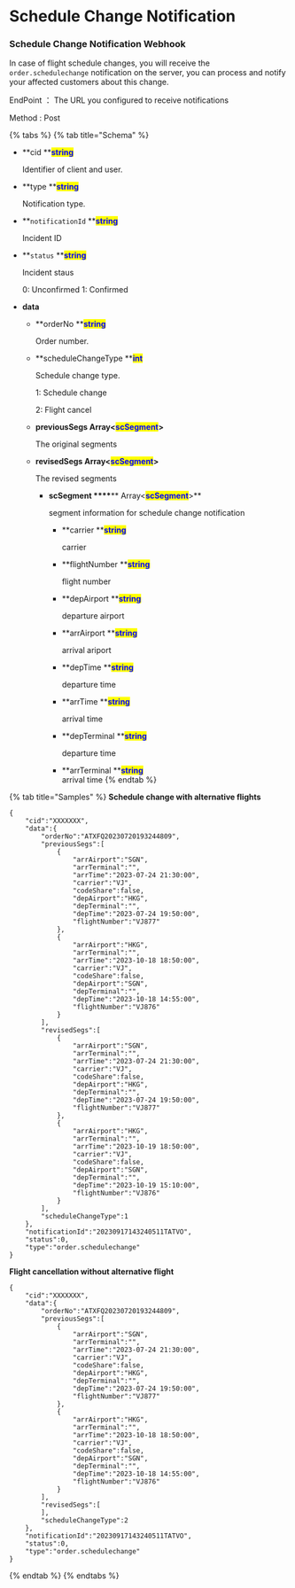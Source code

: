 # Schedule Change Notification

### Schedule Change Notification Webhook

In case of flight schedule changes, you will receive the `order.schedulechange` notification on the server, you can process and notify your affected customers about this change.

EndPoint ： The URL you configured to receive notifications

Method : Post

{% tabs %}
{% tab title="Schema" %}
*   **cid **<mark style="color:blue;">**string**</mark>

    Identifier of client and user.
*   **type **<mark style="color:blue;">**string**</mark>

    Notification type.
    
*   **`notificationId` **<mark style="color:blue;">**string**</mark>

      Incident ID
      
*   **`status` **<mark style="color:blue;">**string**</mark>

      Incident staus
      
      0: Unconfirmed
      1: Confirmed
* **data**
  *   **orderNo **<mark style="color:blue;">**string**</mark>

      Order number.
      
  *   **scheduleChangeType **<mark style="color:blue;">**int**</mark>

      Schedule change type.

      1: Schedule change

      2: Flight cancel
  *   **previousSegs Array<**<mark style="color:blue;">**scSegment**</mark>**>**

      The original segments
  *   **revisedSegs Array<**<mark style="color:blue;">**scSegment**</mark>**>**

      The revised segments

      *   **scSegment **<mark style="color:blue;">**\*\*\*\***</mark>** Array<**<mark style="color:blue;">**scSegment**</mark>**>**

          segment information for schedule change notification

          *   **carrier **<mark style="color:blue;">**string**</mark>

              carrier
          *   **flightNumber **<mark style="color:blue;">**string**</mark>

              flight number
          *   **depAirport **<mark style="color:blue;">**string**</mark>

              departure airport
          *   \*\*arrAirport \*\*<mark style="color:blue;">**string**</mark>

              arrival ariport
          *   \*\*depTime \*\*<mark style="color:blue;">**string**</mark>

              departure time
          *   \*\*arrTime \*\*<mark style="color:blue;">**string**</mark>

              arrival time
          *   \*\*depTerminal \*\*<mark style="color:blue;">**string**</mark>

              departure time
          * \*\*arrTerminal \*\*<mark style="color:blue;">**string**</mark>\
            arrival time
{% endtab %}

{% tab title="Samples" %}
**Schedule change with alternative flights**

```
{
    "cid":"XXXXXXX",
    "data":{
        "orderNo":"ATXFQ20230720193244809",
        "previousSegs":[
            {
                "arrAirport":"SGN",
                "arrTerminal":"",
                "arrTime":"2023-07-24 21:30:00",
                "carrier":"VJ",
                "codeShare":false,
                "depAirport":"HKG",
                "depTerminal":"",
                "depTime":"2023-07-24 19:50:00",
                "flightNumber":"VJ877"
            },
            {
                "arrAirport":"HKG",
                "arrTerminal":"",
                "arrTime":"2023-10-18 18:50:00",
                "carrier":"VJ",
                "codeShare":false,
                "depAirport":"SGN",
                "depTerminal":"",
                "depTime":"2023-10-18 14:55:00",
                "flightNumber":"VJ876"
            }
        ],
        "revisedSegs":[
            {
                "arrAirport":"SGN",
                "arrTerminal":"",
                "arrTime":"2023-07-24 21:30:00",
                "carrier":"VJ",
                "codeShare":false,
                "depAirport":"HKG",
                "depTerminal":"",
                "depTime":"2023-07-24 19:50:00",
                "flightNumber":"VJ877"
            },
            {
                "arrAirport":"HKG",
                "arrTerminal":"",
                "arrTime":"2023-10-19 18:50:00",
                "carrier":"VJ",
                "codeShare":false,
                "depAirport":"SGN",
                "depTerminal":"",
                "depTime":"2023-10-19 15:10:00",
                "flightNumber":"VJ876"
            }
        ],
        "scheduleChangeType":1
    },
    "notificationId":"20230917143240511TATVO",
    "status":0,
    "type":"order.schedulechange"
}

```

**Flight cancellation without alternative flight**

```
{
    "cid":"XXXXXXX",
    "data":{
        "orderNo":"ATXFQ20230720193244809",
        "previousSegs":[
            {
                "arrAirport":"SGN",
                "arrTerminal":"",
                "arrTime":"2023-07-24 21:30:00",
                "carrier":"VJ",
                "codeShare":false,
                "depAirport":"HKG",
                "depTerminal":"",
                "depTime":"2023-07-24 19:50:00",
                "flightNumber":"VJ877"
            },
            {
                "arrAirport":"HKG",
                "arrTerminal":"",
                "arrTime":"2023-10-18 18:50:00",
                "carrier":"VJ",
                "codeShare":false,
                "depAirport":"SGN",
                "depTerminal":"",
                "depTime":"2023-10-18 14:55:00",
                "flightNumber":"VJ876"
            }
        ],
        "revisedSegs":[
        ],
        "scheduleChangeType":2
    },
    "notificationId":"20230917143240511TATVO",
    "status":0,
    "type":"order.schedulechange"
}

```
{% endtab %}
{% endtabs %}
